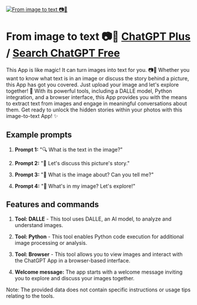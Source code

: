 
[![From image to text 📷💬](https://files.oaiusercontent.com/file-mwR9osyVK3TtauT26CzBI4ye?se=2123-10-23T09%3A17%3A04Z&sp=r&sv=2021-08-06&sr=b&rscc=max-age%3D31536000%2C%20immutable&rscd=attachment%3B%20filename%3Da02ba788-17ca-46d1-a142-50c92dbfe3e6.png&sig=uwiY5PbveIGNunGCs38RkCBFuXxhltaBzoWum%2B9FoMM%3D)](https://chat.openai.com/g/g-PTLXUA56g-from-image-to-text)

# From image to text 📷💬 [ChatGPT Plus](https://chat.openai.com/g/g-PTLXUA56g-from-image-to-text) / [Search ChatGPT Free](https://gptcall.net/index.html#/?search=From%20image%20to%20text%20%F0%9F%93%B7%F0%9F%92%AC)

This App is like magic! It can turn images into text for you. 📷💬 Whether you want to know what text is in an image or discuss the story behind a picture, this App has got you covered. Just upload your image and let's explore together! 🌟 With its powerful tools, including a DALLE model, Python integration, and a browser interface, this App provides you with the means to extract text from images and engage in meaningful conversations about them. Get ready to unlock the hidden stories within your photos with this image-to-text App! ✨

## Example prompts

1. **Prompt 1:** "🔍 What is the text in the image?"

2. **Prompt 2:** "🌟 Let's discuss this picture's story."

3. **Prompt 3:** "📸 What is the image about? Can you tell me?"

4. **Prompt 4:** "🎨 What's in my image? Let's explore!"

## Features and commands

1. **Tool: DALLE** - This tool uses DALLE, an AI model, to analyze and understand images.

2. **Tool: Python** - This tool enables Python code execution for additional image processing or analysis.

3. **Tool: Browser** - This tool allows you to view images and interact with the ChatGPT App in a browser-based interface.

4. **Welcome message:** The app starts with a welcome message inviting you to explore and discuss your images together.

Note: The provided data does not contain specific instructions or usage tips relating to the tools.


